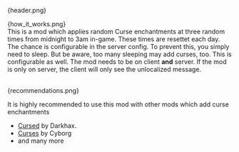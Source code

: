 {header.png}

{how_it_works.png}
<br>
This is a mod which applies random Curse enchantments at three random times from midnight to 3am in-game. These times 
are resettet each day. The chance is configurable in the server config. To prevent this, you simply need to sleep.
But be aware, too many sleeping may add curses, too. This is configurable as well. The mod needs to be on client **and**
server. If the mod is only on server, the client will only see the unlocalized message.

<br>
{recommendations.png}
<br>

It is highly recommended to use this mod with other mods which add curse enchantments
- [Cursed](https://modrinth.com/mod/cursed-mod) by Darkhax.
- [Curses](https://www.curseforge.com/minecraft/mc-mods/curses) by Cyborg
- and many more

<br>
